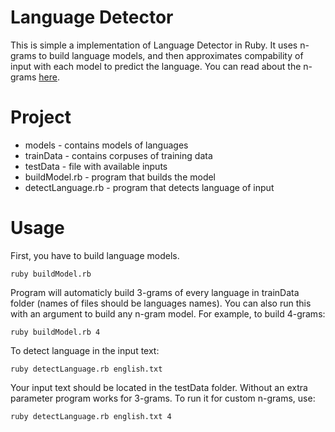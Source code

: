 # Language Detector
This is simple a implementation of Language Detector in Ruby. It uses n-grams to build language models, and then approximates compability of input with each model to predict the language.
You can read about the n-grams [here](https://www.sitepoint.com/natural-language-processing-ruby-n-grams/).

# Project
* models - contains models of languages
* trainData - contains corpuses of training data
* testData - file with available inputs
* buildModel.rb - program that builds the model
* detectLanguage.rb - program that detects language of input

# Usage
First, you have to build language models.
```
ruby buildModel.rb
```
Program will automaticly build 3-grams of every language in trainData folder (names of files should be languages names).
You can also run this with an argument to build any n-gram model. For example, to build 4-grams:
```
ruby buildModel.rb 4
```
To detect language in the input text:
```
ruby detectLanguage.rb english.txt
```
Your input text should be located in the testData folder.
Without an extra parameter program works for 3-grams. To run it for custom n-grams, use:
```
ruby detectLanguage.rb english.txt 4
```